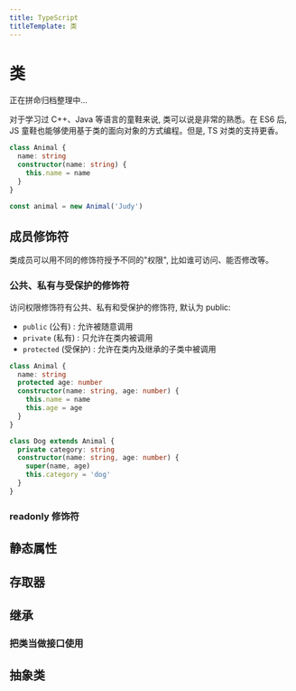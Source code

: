 ```yaml
---
title: TypeScript
titleTemplate: 类
---
```


# 类

正在拼命归档整理中...

对于学习过 C++、Java 等语言的童鞋来说, 类可以说是非常的熟悉。在 ES6 后, JS 童鞋也能够使用基于类的面向对象的方式编程。但是, TS 对类的支持更香。

```ts
class Animal {
  name: string
  constructor(name: string) {
    this.name = name
  }
}

const animal = new Animal('Judy')
```

## 成员修饰符

类成员可以用不同的修饰符授予不同的"权限", 比如谁可访问、能否修改等。

### 公共、私有与受保护的修饰符

访问权限修饰符有公共、私有和受保护的修饰符, 默认为 public:

- `public` (公有) : 允许被随意调用
- `private` (私有) : 只允许在类内被调用
- `protected` (受保护) : 允许在类内及继承的子类中被调用

```ts
class Animal {
  name: string
  protected age: number
  constructor(name: string, age: number) {
    this.name = name
    this.age = age
  }
}

class Dog extends Animal {
  private category: string
  constructor(name: string, age: number) {
    super(name, age)
    this.category = 'dog'
  }
}
```

### readonly 修饰符

## 静态属性

## 存取器

## 继承

### 把类当做接口使用

## 抽象类
